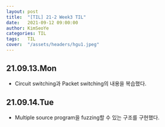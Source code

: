 ```yaml
---
layout: post
title:  "[TIL] 21-2 Week3 TIL"
date:   2021-09-12 09:00:00
author: KimSeoYe
categories: TIL
tags:   TIL
cover:  "/assets/headers/hgu1.jpeg"
---
```


## 21.09.13.Mon
- Circuit switching과 Packet switching의 내용을 복습했다.

## 21.09.14.Tue
- Multiple source program을 fuzzing할 수 있는 구조를 구현했다.